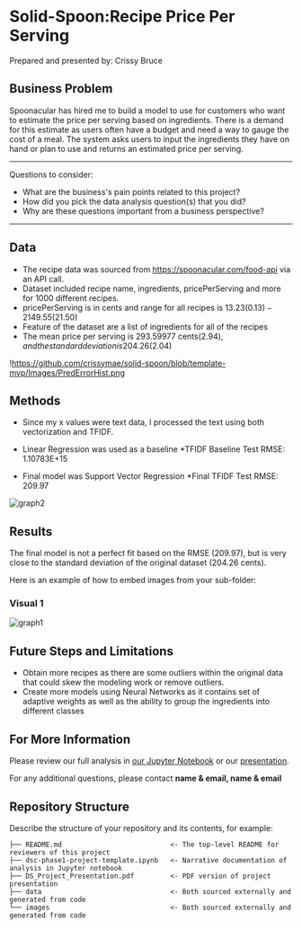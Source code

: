 # Solid-Spoon:Recipe Price Per Serving

Prepared and presented by: Crissy Bruce


## Business Problem

Spoonacular has hired me to build a model to use for customers who want to estimate the price per serving based on ingredients.  There is a demand for this estimate as users often have a budget and need a way to gauge the cost of a meal.  The system asks users to input the ingredients they have on hand or plan to use and returns an estimated price per serving.   

***
Questions to consider:
* What are the business's pain points related to this project?
* How did you pick the data analysis question(s) that you did?
* Why are these questions important from a business perspective?
***

## Data

* The recipe data was sourced from https://spoonacular.com/food-api via an API call.
* Dataset included recipe name, ingredients, pricePerServing and more for 1000 different recipes.
* pricePerServing is in cents and range for all recipes is 13.23($0.13)-2149.55($21.50)
* Feature of the dataset are a list of ingredients for all of the recipes
* The mean price per serving is 293.59977 cents($2.94), and the standard deviation is 204.26($2.04) 

!https://github.com/crissymae/solid-spoon/blob/template-mvp/Images/PredErrorHist.png


## Methods

* Since my x values were text data, I processed the text using both vectorization and TFIDF.

* Linear Regression was used as a baseline
    *TFIDF Baseline Test RMSE: 1.10783E+15
     
* Final model was Support Vector Regression
    *Final TFIDF Test RMSE:  209.97
    
![graph2](PredErrorHist)

## Results

The final model is not a perfect fit based on the RMSE (209.97), but is very close to the standard deviation of the original dataset (204.26 cents).


Here is an example of how to embed images from your sub-folder:

### Visual 1
![graph1](PricePerServingHist)

## Future Steps and Limitations

* Obtain more recipes as there are some outliers within the original data that could skew the modeling work or remove outliers.
* Create more models using Neural Networks as it contains set of adaptive weights as well as the ability to group the ingredients into different classes  

## For More Information

Please review our full analysis in [our Jupyter Notebook](./dsc-phase1-project-template.ipynb) or our [presentation](./DS_Project_Presentation.pdf).

For any additional questions, please contact **name & email, name & email**

## Repository Structure

Describe the structure of your repository and its contents, for example:

```
├── README.md                           <- The top-level README for reviewers of this project
├── dsc-phase1-project-template.ipynb   <- Narrative documentation of analysis in Jupyter notebook
├── DS_Project_Presentation.pdf         <- PDF version of project presentation
├── data                                <- Both sourced externally and generated from code
└── images                              <- Both sourced externally and generated from code
```
